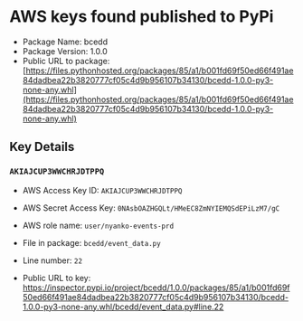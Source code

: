# AWS keys found published to PyPi

* Package Name: bcedd
* Package Version: 1.0.0
* Public URL to package: [https://files.pythonhosted.org/packages/85/a1/b001fd69f50ed66f491ae84dadbea22b3820777cf05c4d9b956107b34130/bcedd-1.0.0-py3-none-any.whl](https://files.pythonhosted.org/packages/85/a1/b001fd69f50ed66f491ae84dadbea22b3820777cf05c4d9b956107b34130/bcedd-1.0.0-py3-none-any.whl)

## Key Details

### `AKIAJCUP3WWCHRJDTPPQ`

* AWS Access Key ID: `AKIAJCUP3WWCHRJDTPPQ`
* AWS Secret Access Key: `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` 
* AWS role name: `user/nyanko-events-prd`
* File in package: `bcedd/event_data.py`
* Line number: `22`

* Public URL to key: https://inspector.pypi.io/project/bcedd/1.0.0/packages/85/a1/b001fd69f50ed66f491ae84dadbea22b3820777cf05c4d9b956107b34130/bcedd-1.0.0-py3-none-any.whl/bcedd/event_data.py#line.22


